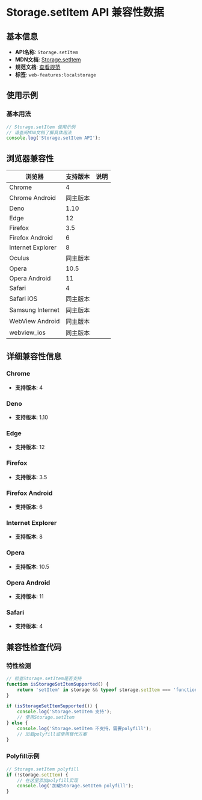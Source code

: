 # Storage.setItem API 兼容性数据

## 基本信息

- **API名称**: `Storage.setItem`
- **MDN文档**: [Storage.setItem](https://developer.mozilla.org/docs/Web/API/Storage/setItem)
- **规范文档**: [查看规范](https://html.spec.whatwg.org/multipage/webstorage.html#dom-storage-setitem-dev)
- **标签**: `web-features:localstorage`

## 使用示例

### 基本用法

```javascript
// Storage.setItem 使用示例
// 请查阅MDN文档了解具体用法
console.log('Storage.setItem API');
```

## 浏览器兼容性

| 浏览器 | 支持版本 | 说明 |
|--------|----------|------|
| Chrome | 4 |  |
| Chrome Android | 同主版本 |  |
| Deno | 1.10 |  |
| Edge | 12 |  |
| Firefox | 3.5 |  |
| Firefox Android | 6 |  |
| Internet Explorer | 8 |  |
| Oculus | 同主版本 |  |
| Opera | 10.5 |  |
| Opera Android | 11 |  |
| Safari | 4 |  |
| Safari iOS | 同主版本 |  |
| Samsung Internet | 同主版本 |  |
| WebView Android | 同主版本 |  |
| webview_ios | 同主版本 |  |

## 详细兼容性信息

### Chrome

- **支持版本**: 4

### Deno

- **支持版本**: 1.10

### Edge

- **支持版本**: 12

### Firefox

- **支持版本**: 3.5

### Firefox Android

- **支持版本**: 6

### Internet Explorer

- **支持版本**: 8

### Opera

- **支持版本**: 10.5

### Opera Android

- **支持版本**: 11

### Safari

- **支持版本**: 4

## 兼容性检查代码

### 特性检测

```javascript
// 检查Storage.setItem是否支持
function isStorageSetItemSupported() {
    return 'setItem' in storage && typeof storage.setItem === 'function';
}

if (isStorageSetItemSupported()) {
    console.log('Storage.setItem 支持');
    // 使用Storage.setItem
} else {
    console.log('Storage.setItem 不支持，需要polyfill');
    // 加载polyfill或使用替代方案
}
```

### Polyfill示例

```javascript
// Storage.setItem polyfill
if (!storage.setItem) {
    // 在这里添加polyfill实现
    console.log('加载Storage.setItem polyfill');
}
```

